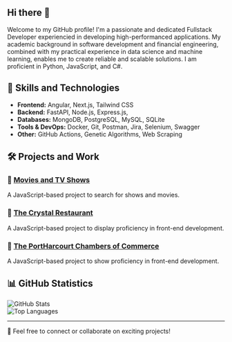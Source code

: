 ## Hi there 👋

<!--
**aghogho-dev/aghogho-dev** is a ✨ _special_ ✨ repository because its `README.md` (this file) appears on your GitHub profile.

Here are some ideas to get you started:

- 🔭 I’m currently working on ...
- 🌱 I’m currently learning ...
- 👯 I’m looking to collaborate on ...
- 🤔 I’m looking for help with ...
- 💬 Ask me about ...
- 📫 How to reach me: ...
- 😄 Pronouns: ...
- ⚡ Fun fact: ...
-->

Welcome to my GitHub profile! I'm a passionate and dedicated Fullstack Developer experiencied in developing high-performanced applications. My academic background in software development and financial engineering, combined with my practical experience in data science and machine learning, enables me to create reliable and scalable solutions. I am proficient in Python, JavaScript, and C#.

## 🚀 Skills and Technologies
- **Frontend:** Angular, Next.js, Tailwind CSS  
- **Backend:** FastAPI, Node.js, Express.js,   
- **Databases:** MongoDB, PostgreSQL, MySQL, SQLite  
- **Tools & DevOps:** Docker, Git, Postman, Jira, Selenium, Swagger
- **Other:** GitHub Actions, Genetic Algorithms, Web Scraping  

## 🛠️ Projects and Work
### 🔹 [Movies and TV Shows](https://aghogho-dev.github.io/CSE330-Project/)
A JavaScript-based project to search for shows and movies.

### 🔹 [The Crystal Restaurant](https://aghogho-dev.github.io/wdd131/crystal/)
A JavaScript-based project to display proficiency in front-end development.

### 🔹 [The PortHarcourt Chambers of Commerce](https://aghogho-dev.github.io/wdd231/chamber/)
A JavaScript-based project to show proficiency in front-end development.

## 📊 GitHub Statistics
![GitHub Stats](https://github-readme-stats.vercel.app/api?username=aghogho-dev&show_icons=true&theme=radical)  
![Top Languages](https://github-readme-stats.vercel.app/api/top-langs/?username=aghogho-deve&layout=compact&theme=radical)

---

💬 Feel free to connect or collaborate on exciting projects!

